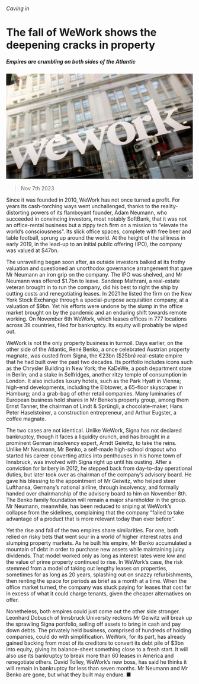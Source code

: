 ###### Caving in

# The fall of WeWork shows the deepening cracks in property 

##### Empires are crumbling on both sides of the Atlantic 

![image](images/20231111_WBP501.jpg) 

> Nov 7th 2023 

Since it was founded in 2010, WeWork has not once turned a profit. For years its cash-torching ways went unchallenged, thanks to the reality-distorting powers of its flamboyant founder, Adam Neumann, who succeeded in convincing investors, most notably SoftBank, that it was not an office-rental business but a zippy tech firm on a mission to “elevate the world’s consciousness”. Its slick office spaces, complete with free beer and table football, sprung up around the world. At the height of the silliness in early 2019, in the lead-up to an initial public offering (IPO), the company was valued at $47bn.

The unravelling began soon after, as outside investors balked at its frothy valuation and questioned an unorthodox governance arrangement that gave Mr Neumann an iron grip on the company. The IPO was shelved, and Mr Neumann was offered $1.7bn to leave. Sandeep Mathrani, a real-estate veteran brought in to run the company, did his best to right the ship by cutting costs and renegotiating leases. In 2021 he listed the firm on the New York Stock Exchange through a special-purpose acquisition company, at a valuation of $9bn. Yet his efforts were undone by the slump in the office market brought on by the pandemic and an enduring shift towards remote working. On November 6th WeWork, which leases offices in 777 locations across 39 countries, filed for bankruptcy. Its equity will probably be wiped out.

WeWork is not the only property business in turmoil. Days earlier, on the other side of the Atlantic, René Benko, a once celebrated Austrian property magnate, was ousted from Signa, the €23bn ($25bn) real-estate empire that he had built over the past two decades. Its portfolio includes icons such as the Chrysler Building in New York; the KaDeWe, a posh department store in Berlin; and a stake in Selfridges, another ritzy temple of consumption in London. It also includes luxury hotels, such as the Park Hyatt in Vienna; high-end developments, including the Elbtower, a 65-floor skyscraper in Hamburg; and a grab-bag of other retail companies. Many luminaries of European business hold shares in Mr Benko’s property group, among them Ernst Tanner, the chairman of Lindt &amp; Sprüngli, a chocolate-maker, Hans Peter Haselsteiner, a construction entrepreneur, and Arthur Eugster, a coffee magnate.

The two cases are not identical. Unlike WeWork, Signa has not declared bankruptcy, though it faces a liquidity crunch, and has brought in a prominent German insolvency expert, Arndt Geiwitz, to take the reins. Unlike Mr Neumann, Mr Benko, a self-made high-school dropout who started his career converting attics into penthouses in his home town of Innsbruck, was involved with Signa right up until his ousting. After a conviction for bribery in 2012, he stepped back from day-to-day operational duties, but later took over as chairman of the company’s advisory board. He gave his blessing to the appointment of Mr Geiwitz, who helped steer Lufthansa, Germany’s national airline, through insolvency, and formally handed over chairmanship of the advisory board to him on November 8th. The Benko family foundation will remain a major shareholder in the group. Mr Neumann, meanwhile, has been reduced to sniping at WeWork’s collapse from the sidelines, complaining that the company “failed to take advantage of a product that is more relevant today than ever before”.

Yet the rise and fall of the two empires share similarities. For one, both relied on risky bets that went sour in a world of higher interest rates and slumping property markets. As he built his empire, Mr Benko accumulated a mountain of debt in order to purchase new assets while maintaining juicy dividends. That model worked only as long as interest rates were low and the value of prime property continued to rise. In WeWork’s case, the risk stemmed from a model of taking out lengthy leases on properties, sometimes for as long as 20 years, splashing out on snazzy refurbishments, then renting the space for periods as brief as a month at a time. When the office market turned, the company was stuck paying for leases that cost far in excess of what it could charge tenants, given the cheaper alternatives on offer.

Nonetheless, both empires could just come out the other side stronger. Leonhard Dobusch of Innsbruck University reckons Mr Geiwitz will break up the sprawling Signa portfolio, selling off assets to bring in cash and pay down debts. The privately held business, comprised of hundreds of holding companies, could do with simplification. WeWork, for its part, has already gained backing from most of its creditors to convert its debt pile of $3bn into equity, giving its balance-sheet something close to a fresh start. It will also use its bankruptcy to break more than 60 leases in America and renegotiate others. David Tolley, WeWork’s new boss, has said he thinks it will remain in bankruptcy for less than seven months. Mr Neumann and Mr Benko are gone, but what they built may endure. ■


